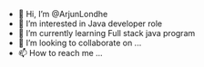 - 👋 Hi, I’m @ArjunLondhe
- 👀 I’m interested in Java developer role
- 🌱 I’m currently learning Full stack java program
- 💞️ I’m looking to collaborate on ...
- 📫 How to reach me ...

<!---
ArjunLondhe/ArjunLondhe is a ✨ special ✨ repository because its `README.md` (this file) appears on your GitHub profile.
You can click the Preview link to take a look at your changes.
--->
